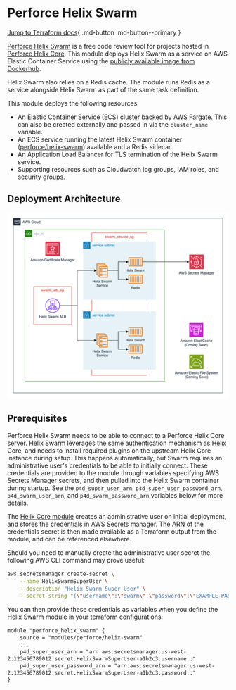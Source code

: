 # Perforce Helix Swarm

[Jump to Terraform docs](./terraform-docs.md){ .md-button .md-button--primary }

[Perforce Helix Swarm](https://www.perforce.com/products/helix-swarm) is a free code review tool for projects hosted in [Perforce Helix Core](https://www.perforce.com/products/helix-core). This module deploys Helix Swarm as a service on AWS Elastic Container Service using the [publicly available image from Dockerhub](https://hub.docker.com/r/perforce/helix-swarm).

Helix Swarm also relies on a Redis cache. The module runs Redis as a service alongside Helix Swarm as part of the same task definition.

This module deploys the following resources:

- An Elastic Container Service (ECS) cluster backed by AWS Fargate. This can also be created externally and passed in via the `cluster_name` variable.
- An ECS service running the latest Helix Swarm container ([perforce/helix-swarm](https://hub.docker.com/r/perforce/helix-swarm)) available and a Redis sidecar.
- An Application Load Balancer for TLS termination of the Helix Swarm service.
- Supporting resources such as Cloudwatch log groups, IAM roles, and security groups.

## Deployment Architecture
![HelixSwarm Module Architecture](/docs/media/images/helix-swarm-architecture.png)

## Prerequisites

Perforce Helix Swarm needs to be able to connect to a Perforce Helix Core server. Helix Swarm leverages the same authentication mechanism as Helix Core, and needs to install required plugins on the upstream Helix Core instance during setup. This happens automatically, but Swarm requires an administrative user's credentials to be able to initially connect. These credentials are provided to the module through variables specifying AWS Secrets Manager secrets, and then pulled into the Helix Swarm container during startup. See the `p4d_super_user_arn`, `p4d_super_user_password_arn`, `p4d_swarm_user_arn`, and `p4d_swarm_password_arn` variables below for more details.

The [Helix Core module](/docs/modules/perforce/helix-core/helix-core.md) creates an administrative user on initial deployment, and stores the credentials in AWS Secrets manager. The ARN of the credentials secret is then made available as a Terraform output from the module, and can be referenced elsewhere.

Should you need to manually create the administrative user secret the following AWS CLI command may prove useful:

```bash
aws secretsmanager create-secret \
    --name HelixSwarmSuperUser \
    --description "Helix Swarm Super User" \
    --secret-string "{\"username\":\"swarm\",\"password\":\"EXAMPLE-PASSWORD\"}"
```

You can then provide these credentials as variables when you define the Helix Swarm module in your terraform configurations:

```hcl
module "perforce_helix_swarm" {
    source = "modules/perforce/helix-swarm"
    ...
    p4d_super_user_arn = "arn:aws:secretsmanager:us-west-2:123456789012:secret:HelixSwarmSuperUser-a1b2c3:username::"
    p4d_super_user_password_arn = "arn:aws:secretsmanager:us-west-2:123456789012:secret:HelixSwarmSuperUser-a1b2c3:password::"
}
```

